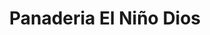 ---
title: "Panaderia El Niño Dios"
url: /san-jose-guayabal/panaderia-el-nino-dios/
shop: panadería
---